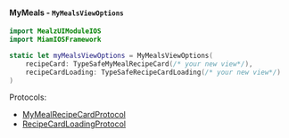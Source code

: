 #### MyMeals - `MyMealsViewOptions`

```swift
import MealzUIModuleIOS
import MiamIOSFramework

static let myMealsViewOptions = MyMealsViewOptions(
    recipeCard: TypeSafeMyMealRecipeCard(/* your new view*/),
    recipeCardLoading: TypeSafeRecipeCardLoading(/* your new view*/)
)
```
Protocols:
- [MyMealRecipeCardProtocol](https://miamtech.github.io/MealziOSSDKRelease/documentation/mealziossdk/mymealrecipecardprotocol)
- [RecipeCardLoadingProtocol](https://miamtech.github.io/MealziOSSDKRelease/documentation/mealziossdk/recipecardloadingprotocol)